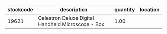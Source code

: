 |stockcode|description|quantity|location|
|---------|-----------|--------|--------|
|19621|Celestron Deluxe Digital Handheld Microscope - Box|1.00||
